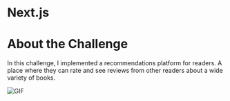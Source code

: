# Next.js

# About the Challenge

In this challenge, I implemented a recommendations platform for readers. A place where they can rate and see reviews from other readers about a wide variety of books.

![GIF](https://media.giphy.com/media/O7xsvQoMfiNVtKyAnJ/giphy.gif)
